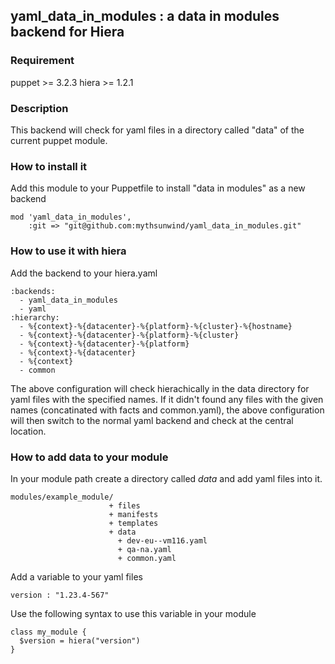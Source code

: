 ## yaml_data_in_modules : a data in modules backend for Hiera

### Requirement

puppet >= 3.2.3
hiera >= 1.2.1

### Description

This backend will check for yaml files in a directory called "data" of the current puppet module.

### How to install it

Add this module to your Puppetfile to install "data in modules" as a new backend

    mod 'yaml_data_in_modules',
        :git => "git@github.com:mythsunwind/yaml_data_in_modules.git"

### How to use it with hiera

Add the backend to your hiera.yaml

    :backends:
      - yaml_data_in_modules
      - yaml
    :hierarchy:
      - %{context}-%{datacenter}-%{platform}-%{cluster}-%{hostname}
      - %{context}-%{datacenter}-%{platform}-%{cluster}
      - %{context}-%{datacenter}-%{platform}
      - %{context}-%{datacenter}
      - %{context}
      - common

The above configuration will check hierachically in the data directory for yaml files with the specified names. If it didn't found any files with the given names (concatinated with facts and common.yaml), the above configuration will then switch to the normal yaml backend and check at the central location.

### How to add data to your module

In your module path create a directory called *data* and add yaml files into it.

    modules/example_module/
                          + files
                          + manifests
                          + templates
                          + data
                            + dev-eu--vm116.yaml
                            + qa-na.yaml
                            + common.yaml

Add a variable to your yaml files

    version : "1.23.4-567"
    
Use the following syntax to use this variable in your module

    class my_module {
      $version = hiera("version")
    }
